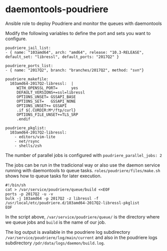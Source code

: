 # daemontools-poudriere
Ansible role to deploy Poudriere and monitor the queues with daemontools

Modify the following variables to define the port and sets you want to configure.

```
poudriere_jail_list:
- { name: "103amd64", arch: "amd64", release: "10.3-RELEASE", default_set: "libressl", default_ports: "2017Q2" }

poudriere_ports_list:
- { name: "2017Q2", branch: "branches/2017Q2", method: "svn"}

poudriere_makefile:
  103amd64-2017Q2-libressl:  |
     WITH_OPENSSL_PORT=      yes
     DEFAULT_VERSIONS+=ssl=libressl
     OPTIONS_UNSET= GSSAPI_BASE
     OPTIONS_SET=   GSSAPI_NONE
     OPTIONS_UNSET+= GSSAPI
     .if ${.CURDIR:M*/ftp/curl}
     OPTIONS_FILE_UNSET+=TLS_SRP
     .endif
     
poudriere_pkglist:
  103amd64-2017Q2-libressl:
    - editors/vim-lite
    - net/rsync
    - shells/zsh

```

The number of parallel jobs is configured with `poudriere_parallel_jobs: 2`

The jobs can be run in the tradicional way or also use the daemon service running with daemontools to queue tasks.  `roles/poudriere/files/make.sh` shows how to queue tasks for later execution.

```
#!/bin/sh
cat > /var/service/poudriere/queue/build <<EOF
ports -p 2017Q2 -u -v
bulk -j 103amd64 -p 2017Q2 -z libressl -f /usr/local/etc/poudriere.d/103amd64-2017Q2-libressl-pkglist
EOF
```
In the script above, `/var/service/poudriere/queue/` is the directory where we queue jobs and `build` is the name of our job.

The log output is available in the poudriere log subdirectory `/var/service/poudriere/log/main/current` and also in the poudriere  logs subdirectory `/pdr/data/logs/daemon/build.log`.
